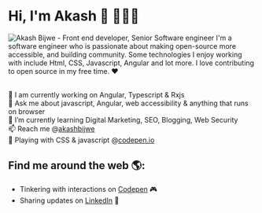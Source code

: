 # Hi, I'm Akash 👋 👨🏻‍💻

<img src="https://raw.githubusercontent.com/akashbijwe/akashbijwe/master/akash.png" alt="Akash Bijwe - Front end developer, Senior Software engineer">
I'm a software engineer who is passionate about making open-source more accessible, and building community.
Some technologies I enjoy working with include Html, CSS, Javascript, Angular and lot more.
I love contributing to open source in my free time. ❤️
<br><br>

🔭  I am currently working on Angular, Typescript & Rxjs <br>
💬  Ask me about javascript, Angular, web accessibility & anything that runs on browser <br>
🌱  I’m currently learning Digital Marketing, SEO, Blogging, Web Security <br>
📫  Reach me @<a href="https://www.linkedin.com/in/akashbijwe/">akashbijwe</a> <br>
🤾  Playing with CSS & javascript @<a href="http://codepen.io/akashbijwe/">codepen.io</a>

## Find me around the web 🌎:
- Tinkering with interactions on <a href="http://codepen.io/akashbijwe/"> Codepen</a> 🎮
- Sharing updates on <a href="https://www.linkedin.com/in/akashbijwe/">LinkedIn</a> 💼
